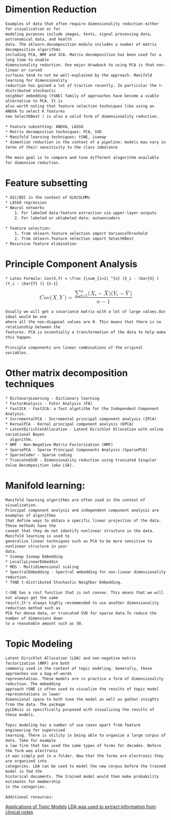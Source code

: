 # Dimention Reduction
	Examples of data that often require dimensionality reduction either for visualization or for
	modeling purposes include images, texts, signal processing data, astronomical data, and health
	data. The sklearn.decomposition module includes a number of matrix decomposition algorithms
	including PCA, NMF and ICA. Matrix decomposition has been used for a long time to enable
	dimensionality reduction. One major drawback to using PCA is that non-linear or curved
	surfaces tend to not be well-explained by the approach. Manifold learning for dimensionality
	reduction has gained a lot of traction recently. In particular the t-distributed stochastic
	neighbor embedding (tSNE) family of approaches have become a viable alternative to PCA. It is
	also worth noting that feature selection techniques like using an ANOVA to select K features 
	see SelectKBest ) is also a valid form of dimensionality reduction.
	
	* Feature subsetting: ANOVA, LASSO
	* Matrix decompostion techniques: PCA, SVD
	* Manifold learning techniques: tSNE, isomap
	* dimention reduction in the context of a pipeline: models mau vary in terms of their sensitivity to the class imbalance

	The main goal is to compare and tune different alogorithm available for dimension reduction.


# Feature subsetting
	* AIC/BIC in the context of GLM/GLMMs
	* LASSO regression
	* Neural networks
		1. For labeled data:feature extraction via upper-layer outputs
		2. For labeled or ublabeled data: autoencoders

	* Feature selection:
		1. from sklearn.feature selection import VarianceThreshold
		2. from sklearn.feature selection import SelectKBest
	* Recursive feature elimination


# Principle Component Analysis
	* Latex Formula: Cov(X,Y) = \frac {\sum_{i=1} ^{n} (X_i - \bar{X} ) (Y_i - \bar{Y} )} {n-1}
<!-- ![alt text](pca_formula.gif) -->
<div style="text-align:center"><img src="images/pca_formula.gif" /></div>

	Usually we will get a covariance matrix with a lot of large values.Our ideal would be one
	where all the non-diagonal values are 0. This means that there is no relationship between the
	features. PCA is essentially a transformation of the data to help make this happen.

	Principle components are linear combinations of the original variables.
	

# Other matrix decomposition techniques
	* DictonaryLearning - Dictionary learning
	* FactorAnalysis - Fator Analysis (FA)
	* FastICA - FastICA: a fast algotithm for the Independent Component Analysis.
	* IncrementalPCA - Incremental principal component analysis (IPCA)
	* KernalPCA - Kernal principal component analysis (KPCA)
	* LatentDirichletAllocation - Latent Dirichlet Allocation with online variational Bayes 
	  algorithm.
	* NMF - Non-Negative Matrix Factorization (NMF)
	* SparsePCA - Sparse Principal Components Analysis (SparsePCA)
	* SparseCoder - Sparse coding
	* TruncatedSVD - Dimensionality reduction using truncated Singular Value Decomposition (aka LSA).
	
# Manifold learning:
	Manifold learning algorithms are often used in the context of visualization.
	Principal component analysis and independent component analysis are examples of algorithms
	that define ways to obtain a specific linear projection of the data. These methods have the
	caveat that they do not identify nonlinear structure in the data. Manifold learning is used to
	generalize linear techniques such as PCA to be more sensitive to nonlinear structure in your
	data.  
	* Isomap Isomap Embedding
	* LocallyLinearEmbeddin
	* MDS - Multidimensional scaling
	* SpectralEmbedding - Spectral embedding for non-linear dimensionality reduction.
	* TSNE t-distributed Stochastic Neighbor Embedding.

	t-SNE has a cost function that is not convex. This means that we will not always get the same
	result.It's always highly recommended to use another dimensionality reduction method such as
	PCA for dense data, or truncated SVD for sparse data.To reduce the number of dimensions down
	to a reasonable amount such as 50.

# Topic Modeling
	Latent Dirichlet Allocation (LDA) and non-negative matrix factorization (NMF) are both
	commonly used in the context of topic modeling. Generally, these approaches use a bag-of-words
	representation. These models are in practice a form of dimensionality reduction. The embedding
	approach tSNE is often used to visualize the results of topic model representations in lower
	dimensional space to both tune the model as well as gather insights from the data. The package
	pyLDAvis is specifically purposed with visualizing the results of these models.

	Topic modeling has a number of use cases apart from feature engineering for supervised
	learning. There is utility in being able to organize a large corpus of data. Take for example
	a law firm that has used the same types of forms for decades. Before the form was electronic
	it was simply put in a folder. Now that the forms are electronic they are organized into
	categories. LDA can be used to model the new corpus before the trained model is fed the
	historical documents. The trained model would then make probability estimates for membership
	in the categories.

	Additional resources:
[Applications of Topic Models](https://mimno.infosci.cornell.edu/papers/2017_fntir_tm_applications.pdf)
[LDA was used to extract information from clinical notes](https://researcher.watson.ibm.com/researcher/files/ibm-Uri.Kartoun/srep42282_blei03a.pdf)